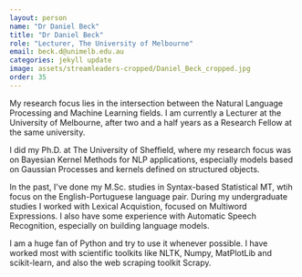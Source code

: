 ```yaml
---
layout: person
name: "Dr Daniel Beck"
title: "Dr Daniel Beck"
role: "Lecturer, The University of Melbourne"
email: beck.d@unimelb.edu.au
categories: jekyll update
image: assets/streamleaders-cropped/Daniel_Beck_cropped.jpg
order: 35
---
```

My research focus lies in the intersection between the Natural Language Processing and Machine Learning fields. I am currently a Lecturer at the University of Melbourne, after two and a half years as a Research Fellow at the same university.

I did my Ph.D. at The University of Sheffield, where my research focus was on Bayesian Kernel Methods for NLP applications, especially models based on Gaussian Processes and kernels defined on structured objects.

In the past, I've done my M.Sc. studies in Syntax-based Statistical MT, wtih focus on the English-Portuguese language pair. During my undergraduate studies I worked with Lexical Acquistion, focused on Multiword Expressions. I also have some experience with Automatic Speech Recognition, especially on building language models.

I am a huge fan of Python and try to use it whenever possible. I have worked most with scientific toolkits like NLTK, Numpy, MatPlotLib and scikit-learn, and also the web scraping toolkit Scrapy.

